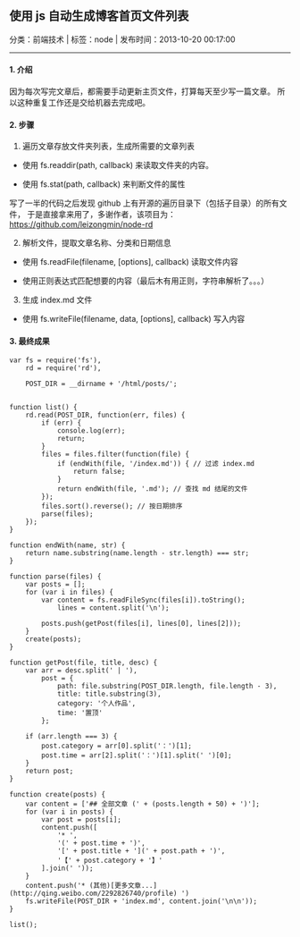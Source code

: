 ## 使用 js 自动生成博客首页文件列表

分类：前端技术 | 标签：node | 发布时间：2013-10-20 00:17:00

___

#### 1. 介绍

因为每次写完文章后，都需要手动更新主页文件，打算每天至少写一篇文章。
所以这种重复工作还是交给机器去完成吧。

#### 2. 步骤

1) 遍历文章存放文件夹列表，生成所需要的文章列表

* 使用 fs.readdir(path, callback) 来读取文件夹的内容。

* 使用 fs.stat(path, callback) 来判断文件的属性

写了一半的代码之后发现 github 上有开源的遍历目录下（包括子目录）的所有文件，
于是直接拿来用了，多谢作者，该项目为：https://github.com/leizongmin/node-rd

2) 解析文件，提取文章名称、分类和日期信息

* 使用 fs.readFile(filename, [options], callback) 读取文件内容

* 使用正则表达式匹配想要的内容（最后木有用正则，字符串解析了。。。）

3) 生成 index.md 文件

* 使用 fs.writeFile(filename, data, [options], callback) 写入内容

#### 3. 最终成果

    var fs = require('fs'),
        rd = require('rd'),
        
        POST_DIR = __dirname + '/html/posts/';
    
    
    function list() {
        rd.read(POST_DIR, function(err, files) {
            if (err) {
                console.log(err);
                return;
            }
            files = files.filter(function(file) {
                if (endWith(file, '/index.md')) { // 过滤 index.md
                    return false;
                }
                return endWith(file, '.md'); // 查找 md 结尾的文件
            });
            files.sort().reverse(); // 按日期排序
            parse(files);
        });
    }
    
    function endWith(name, str) {
        return name.substring(name.length - str.length) === str;
    }
    
    function parse(files) {
        var posts = [];
        for (var i in files) {
            var content = fs.readFileSync(files[i]).toString();
                lines = content.split('\n');
                
            posts.push(getPost(files[i], lines[0], lines[2]));
        }
        create(posts);
    }
    
    function getPost(file, title, desc) {
        var arr = desc.split(' | '),
            post = {
                path: file.substring(POST_DIR.length, file.length - 3),
                title: title.substring(3),
                category: '个人作品',
                time: '置顶'
            };
            
        if (arr.length === 3) {
            post.category = arr[0].split('：')[1];    
            post.time = arr[2].split('：')[1].split(' ')[0];
        }
        return post;
    }
    
    function create(posts) {
        var content = ['## 全部文章 (' + (posts.length + 50) + ')'];
        for (var i in posts) {
            var post = posts[i];
            content.push([
                '* ',
                '(' + post.time + ')',
                '[' + post.title + '](' + post.path + ')',
                '【' + post.category + '】'
            ].join(' '));
        }
        content.push('* (其他)[更多文章...](http://qing.weibo.com/2292826740/profile) ')
        fs.writeFile(POST_DIR + 'index.md', content.join('\n\n'));
    }
    
    list();
